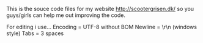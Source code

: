 This is the souce code files for my website http://scootergrisen.dk/ so you guys/girls can help me out improving the code.

For editing i use...
Encoding = UTF-8 without BOM
Newline = \r\n (windows style)
Tabs = 3 spaces